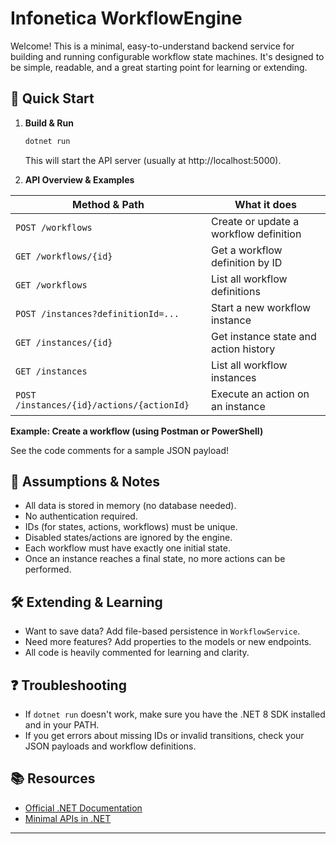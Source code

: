 # Infonetica WorkflowEngine

Welcome! This is a minimal, easy-to-understand backend service for building and running configurable workflow state machines. It's designed to be simple, readable, and a great starting point for learning or extending.

## 🚀 Quick Start

1. **Build & Run**
   ```sh
   dotnet run
   ```
   This will start the API server (usually at http://localhost:5000).

2. **API Overview & Examples**

| Method & Path                                 | What it does                                 |
|-----------------------------------------------|----------------------------------------------|
| `POST /workflows`                            | Create or update a workflow definition       |
| `GET /workflows/{id}`                        | Get a workflow definition by ID              |
| `GET /workflows`                             | List all workflow definitions                |
| `POST /instances?definitionId=...`           | Start a new workflow instance                |
| `GET /instances/{id}`                        | Get instance state and action history        |
| `GET /instances`                             | List all workflow instances                  |
| `POST /instances/{id}/actions/{actionId}`    | Execute an action on an instance             |

**Example: Create a workflow (using Postman or PowerShell)**

See the code comments for a sample JSON payload!

## 📝 Assumptions & Notes
- All data is stored in memory (no database needed).
- No authentication required.
- IDs (for states, actions, workflows) must be unique.
- Disabled states/actions are ignored by the engine.
- Each workflow must have exactly one initial state.
- Once an instance reaches a final state, no more actions can be performed.

## 🛠️ Extending & Learning
- Want to save data? Add file-based persistence in `WorkflowService`.
- Need more features? Add properties to the models or new endpoints.
- All code is heavily commented for learning and clarity.

## ❓ Troubleshooting
- If `dotnet run` doesn't work, make sure you have the .NET 8 SDK installed and in your PATH.
- If you get errors about missing IDs or invalid transitions, check your JSON payloads and workflow definitions.

## 📚 Resources
- [Official .NET Documentation](https://learn.microsoft.com/en-us/dotnet/)
- [Minimal APIs in .NET](https://learn.microsoft.com/en-us/aspnet/core/fundamentals/minimal-apis)

---
